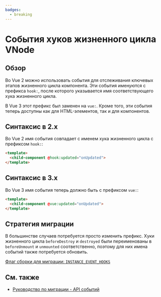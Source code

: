 ```yaml
---
badges:
  - breaking
---
```


# События хуков жизненного цикла VNode <MigrationBadges :badges="$frontmatter.badges" />

## Обзор

Во Vue 2 можно использовать события для отслеживания ключевых этапов жизненного цикла компонента. Эти события именуются с префикса `hook:`, после которого указывается имя соответствующего хука жизненного цикла.

В Vue 3 этот префикс был заменен на `vue:`. Кроме того, эти события теперь доступны как для HTML-элементов, так и для компонентов.

## Синтаксис в 2.x

Во Vue 2 имя события совпадает с именем хука жизненного цикла с префиксом `hook:`:

```html
<template>
  <child-component @hook:updated="onUpdated">
</template>
```

## Синтаксис в 3.x

Во Vue 3 имя события теперь должно быть с префиксом `vue:`:

```html
<template>
  <child-component @vue:updated="onUpdated">
</template>
```

## Стратегия миграции

В большинстве случаев потребуется просто изменить префикс. Хуки жизненного цикла `beforeDestroy` и `destroyed` были переименованы в `beforeUnmount` и `unmounted` соответственно, поэтому для них имена событий также потребуется обновить.

[Флаг сборки для миграции: `INSTANCE_EVENT_HOOKS`](../migration-build.html#compat-configuration)

## См. также

- [Руководство по миграции - API событий](./events-api.html)
